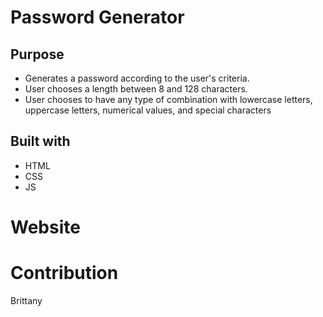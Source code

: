 # Password Generator

## Purpose
* Generates a password according to the user's criteria. 
* User chooses a length between 8 and 128 characters.
* User chooses to have any type of combination with lowercase letters, uppercase letters, numerical values, and special characters

## Built with
* HTML
* CSS
* JS

# Website

# Contribution
Brittany